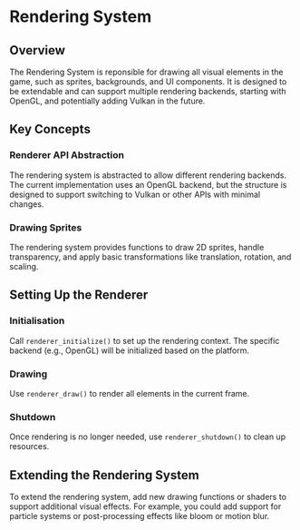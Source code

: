 # Rendering System

## Overview

The Rendering System is reponsible for drawing all visual elements in the game, such as sprites, backgrounds, and UI components. It is designed to be extendable and can support multiple rendering backends, starting with OpenGL, and potentially adding Vulkan in the future.

## Key Concepts

### Renderer API Abstraction

The rendering system is abstracted to allow different rendering backends. The current implementation uses an OpenGL backend, but the structure is designed to support switching to Vulkan or other APIs with minimal changes.

### Drawing Sprites

The rendering system provides functions to draw 2D sprites, handle transparency, and apply basic transformations like translation, rotation, and scaling.

## Setting Up the Renderer

### Initialisation

Call `renderer_initialize()` to set up the rendering context. The specific backend (e.g., OpenGL) will be initialized based on the platform.

### Drawing

Use `renderer_draw()` to render all elements in the current frame.

### Shutdown

Once rendering is no longer needed, use `renderer_shutdown()` to clean up resources.

## Extending the Rendering System

To extend the rendering system, add new drawing functions or shaders to support additional visual effects. For example, you could add support for particle systems or post-processing effects like bloom or motion blur.
